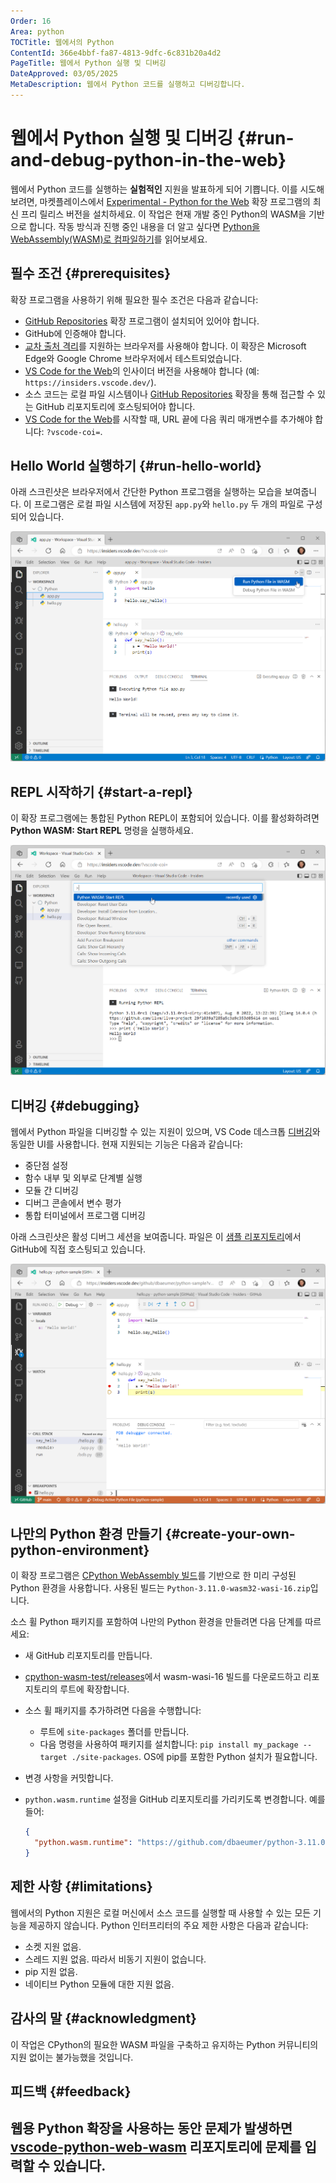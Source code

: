 ```yaml
---
Order: 16
Area: python
TOCTitle: 웹에서의 Python
ContentId: 366e4bbf-fa87-4813-9dfc-6c831b20a4d2
PageTitle: 웹에서 Python 실행 및 디버깅
DateApproved: 03/05/2025
MetaDescription: 웹에서 Python 코드를 실행하고 디버깅합니다.
---
```

# 웹에서 Python 실행 및 디버깅 {#run-and-debug-python-in-the-web}

웹에서 Python 코드를 실행하는 **실험적인** 지원을 발표하게 되어 기쁩니다. 이를 시도해 보려면, 마켓플레이스에서 [Experimental - Python for the Web](https://marketplace.visualstudio.com/items?itemName=ms-vscode.vscode-python-web-wasm) 확장 프로그램의 최신 프리 릴리스 버전을 설치하세요. 이 작업은 현재 개발 중인 Python의 WASM을 기반으로 합니다. 작동 방식과 진행 중인 내용을 더 알고 싶다면 [Python을 WebAssembly(WASM)로 컴파일하기](https://pythondev.readthedocs.io/wasm.html)를 읽어보세요.

## 필수 조건 {#prerequisites}

확장 프로그램을 사용하기 위해 필요한 필수 조건은 다음과 같습니다:

* [GitHub Repositories](https://marketplace.visualstudio.com/items?itemName=GitHub.remotehub) 확장 프로그램이 설치되어 있어야 합니다.
* GitHub에 인증해야 합니다.
* [교차 출처 격리](https://developer.chrome.com/docs/extensions/mv3/cross-origin-isolation/)를 지원하는 브라우저를 사용해야 합니다. 이 확장은 Microsoft Edge와 Google Chrome 브라우저에서 테스트되었습니다.
* [VS Code for the Web](/docs/editor/vscode-web.md)의 인사이더 버전을 사용해야 합니다 (예: `https://insiders.vscode.dev/`).
* 소스 코드는 로컬 파일 시스템이나 [GitHub Repositories](https://marketplace.visualstudio.com/items?itemName=GitHub.remotehub) 확장을 통해 접근할 수 있는 GitHub 리포지토리에 호스팅되어야 합니다.
* [VS Code for the Web](/docs/editor/vscode-web.md)를 시작할 때, URL 끝에 다음 쿼리 매개변수를 추가해야 합니다: `?vscode-coi=`.

## Hello World 실행하기 {#run-hello-world}

아래 스크린샷은 브라우저에서 간단한 Python 프로그램을 실행하는 모습을 보여줍니다. 이 프로그램은 로컬 파일 시스템에 저장된 `app.py`와 `hello.py` 두 개의 파일로 구성되어 있습니다.

![로컬 디스크에 저장된 Python 코드 실행](images/web/execution-local-files.png)

## REPL 시작하기 {#start-a-repl}

이 확장 프로그램에는 통합된 Python REPL이 포함되어 있습니다. 이를 활성화하려면 **Python WASM: Start REPL** 명령을 실행하세요.

![Python REPL 시작](images/web/repl.png)

## 디버깅 {#debugging}

웹에서 Python 파일을 디버깅할 수 있는 지원이 있으며, VS Code 데스크톱 [디버깅](/docs/python/debugging.md)와 동일한 UI를 사용합니다. 현재 지원되는 기능은 다음과 같습니다:

* 중단점 설정
* 함수 내부 및 외부로 단계별 실행
* 모듈 간 디버깅
* 디버그 콘솔에서 변수 평가
* 통합 터미널에서 프로그램 디버깅

아래 스크린샷은 활성 디버그 세션을 보여줍니다. 파일은 이 [샘플 리포지토리](https://github.com/dbaeumer/python-sample)에서 GitHub에 직접 호스팅되고 있습니다.

![Python 프로그램 디버깅](images/web/debug.png)

## 나만의 Python 환경 만들기 {#create-your-own-python-environment}

이 확장 프로그램은 [CPython WebAssembly 빌드](https://github.com/tiran/cpython-wasm-test/releases)를 기반으로 한 미리 구성된 Python 환경을 사용합니다. 사용된 빌드는 `Python-3.11.0-wasm32-wasi-16.zip`입니다.

소스 휠 Python 패키지를 포함하여 나만의 Python 환경을 만들려면 다음 단계를 따르세요:

* 새 GitHub 리포지토리를 만듭니다.
* [cpython-wasm-test/releases](https://github.com/tiran/cpython-wasm-test/releases)에서 wasm-wasi-16 빌드를 다운로드하고 리포지토리의 루트에 확장합니다.
* 소스 휠 패키지를 추가하려면 다음을 수행합니다:
  * 루트에 `site-packages` 폴더를 만듭니다.
  * 다음 명령을 사용하여 패키지를 설치합니다: `pip install my_package --target ./site-packages`. OS에 pip를 포함한 Python 설치가 필요합니다.
* 변경 사항을 커밋합니다.
* `python.wasm.runtime` 설정을 GitHub 리포지토리를 가리키도록 변경합니다. 예를 들어:

  ```json
  {
    "python.wasm.runtime": "https://github.com/dbaeumer/python-3.11.0"
  }
  ```

## 제한 사항 {#limitations}

웹에서의 Python 지원은 로컬 머신에서 소스 코드를 실행할 때 사용할 수 있는 모든 기능을 제공하지 않습니다. Python 인터프리터의 주요 제한 사항은 다음과 같습니다:

* 소켓 지원 없음.
* 스레드 지원 없음. 따라서 비동기 지원이 없습니다.
* pip 지원 없음.
* 네이티브 Python 모듈에 대한 지원 없음.

## 감사의 말 {#acknowledgment}

이 작업은 CPython의 필요한 WASM 파일을 구축하고 유지하는 Python 커뮤니티의 지원 없이는 불가능했을 것입니다.

## 피드백 {#feedback}

웹용 Python 확장을 사용하는 동안 문제가 발생하면 [vscode-python-web-wasm](https://github.com/microsoft/vscode-python-web-wasm) 리포지토리에 문제를 입력할 수 있습니다.
---